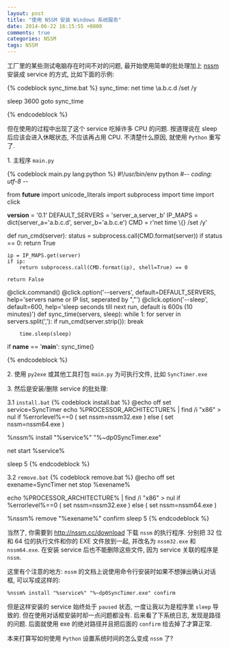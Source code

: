 ```yaml
---
layout: post
title: "使用 NSSM 安装 Windows 系统服务"
date: 2014-06-22 16:15:55 +0800
comments: true
categories: NSSM
tags: NSSM
---
```

工厂里的某些测试电脑存在时间不对的问题, 最开始使用简单的批处理加上 
[nssm](http://nssm.cc/) 安装成 service 的方式, 比如下面的示例:

{% codeblock sync_time.bat %}
sync_time:
net time \\a.b.c.d /set /y

sleep 3600
goto sync_time

{% endcodeblock %}

但在使用的过程中出现了这个 service 吃掉许多 CPU 的问题. 
按道理说在 sleep 后应该会进入休眠状态, 不应该再占用 CPU.
不清楚什么原因, 就使用 `Python` 重写了.
<!--more-->
1\. 主程序 `main.py`

{% codeblock main.py lang:python %}
#!/usr/bin/env python
#-*- coding: utf-8 -*-

from __future__ import unicode_literals
import subprocess
import time
import click

__version__ = '0.1'
DEFAULT_SERVERS = 'server_a,server_b'
IP_MAPS = dict(server_a='a.b.c.d', server_b='a.b.c.e')
CMD = r'net time \\{} /set /y'


def run_cmd(server):
    status = subprocess.call(CMD.format(server))
    if status == 0:
        return True

    ip = IP_MAPS.get(server)
    if ip:
        return subprocess.call(CMD.format(ip), shell=True) == 0

    return False


@click.command()
@click.option('--servers', default=DEFAULT_SERVERS,
              help='servers name or IP list, seperated by ","')
@click.option('--sleep', default=600,
              help='sleep seconds till next run, default is 600s (10 minutes)')
def sync_time(servers, sleep):
    while 1:
        for server in servers.split(','):
            if run_cmd(server.strip()):
                break

        time.sleep(sleep)

if __name__ == '__main__':
    sync_time()

{% endcodeblock %}

2\. 使用 `py2exe` 或其他工具打包 `main.py` 为可执行文件, 比如 `SyncTimer.exe`

3\. 然后是安装/删除 service 的批处理:

3\.1 `install.bat`
{% codeblock install.bat %}
@echo off
set service=SyncTimer
echo %PROCESSOR_ARCHITECTURE% | find /i "x86" > nul
if %errorlevel%==0 (
    set nssm=nssm32.exe
) else (
    set nssm=nssm64.exe
)

%nssm% install "%service%" "%~dp0SyncTimer.exe"

net start %service%

sleep 5
{% endcodeblock %}

3\.2 `remove.bat`
{% codeblock remove.bat %}
@echo off
set exename=SyncTimer
net stop %exename%

echo %PROCESSOR_ARCHITECTURE% | find /i "x86" > nul
if %errorlevel%==0 (
    set nssm=nssm32.exe
) else (
    set nssm=nssm64.exe
)

%nssm% remove "%exename%" confirm
sleep 5
{% endcodeblock %}

当然了, 你需要到 <http://nssm.cc/download> 下载 `nssm` 的执行程序.
分别把 32 位和 64 位的执行文件和你的 EXE 文件放到一起, 并改名为 `nssm32.exe` 和 `nssm64.exe`. 在安装 service 后也不能删除这些文件, 因为 service 关联的程序是 `nssm`.

这里有个注意的地方:
`nssm` 的文档上说使用命令行安装时如果不想弹出确认对话框, 可以写成这样的:
```
%nssm% install "%service%" "%~dp0SyncTimer.exe" confirm
```
但是这样安装的 service 始终处于 `paused` 状态, 一度让我以为是程序里 `sleep` 导致的. 但在使用对话框安装时却一点问题都没有.
后来看了下系统日志, 发现是路径的问题. 后面就使用 exe 的绝对路径并且把后面的 `confirm` 给去掉了才算正常.

本来打算写如何使用 `Python` 设置系统时间的怎么变成 `nssm` 了? 
<!--more-->
